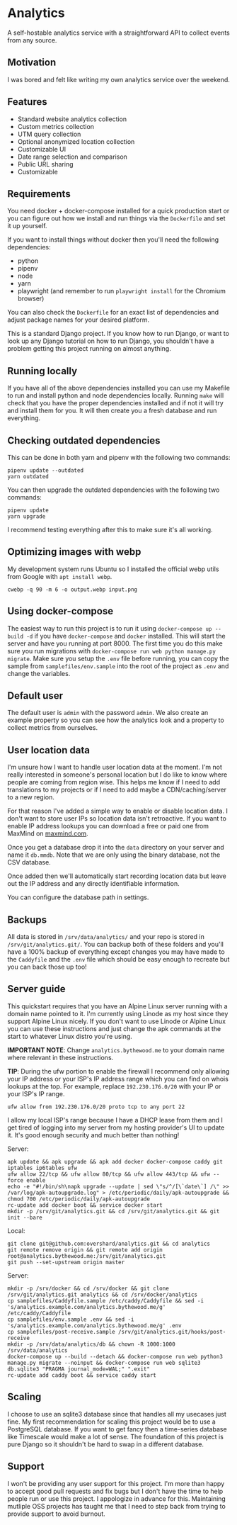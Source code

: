 # Analytics

A self-hostable analytics service with a straightforward API to collect events
from any source.


## Motivation

I was bored and felt like writing my own analytics service over the weekend.


## Features

- Standard website analytics collection
- Custom metrics collection
- UTM query collection
- Optional anonymized location collection
- Customizable UI
- Date range selection and comparison
- Public URL sharing
- Customizable


## Requirements

You need docker + docker-compose installed for a quick production start or you
can figure out how we install and run things via the `Dockerfile` and set it up
yourself.

If you want to install things without docker then you'll need the following
dependencies:

- python
- pipenv
- node
- yarn
- playwright (and remember to run `playwright install` for the Chromium browser)

You can also check the `Dockerfile` for an exact list of dependencies and adjust
package names for your desired platform.

This is a standard Django project. If you know how to run Django, or want to
look up any Django tutorial on how to run Django, you shouldn't have a problem
getting this project running on almost anything.


## Running locally

If you have all of the above dependencies installed you can use my Makefile to
run and install python and node dependencies locally. Running `make` will check
that you have the proper dependencies installed and if not it will try and
install them for you. It will then create you a fresh database and run
everything.


## Checking outdated dependencies

This can be done in both yarn and pipenv with the following two commands:

    pipenv update --outdated
    yarn outdated

You can then upgrade the outdated dependencies with the following two commands:

    pipenv update
    yarn upgrade

I recommend testing everything after this to make sure it's all working.


## Optimizing images with webp

My development system runs Ubuntu so I installed the official webp utils from
Google with `apt install webp`.

    cwebp -q 90 -m 6 -o output.webp input.png


## Using docker-compose

The easiest way to run this project is to run it using
`docker-compose up --build -d` if you have `docker-compose` and `docker`
installed. This will start the server and have you running at port 8000. The
first time you do this make sure you run migrations with
`docker-compose run web python manage.py migrate`. Make sure you setup the
`.env` file before running, you can copy the sample from
`samplefiles/env.sample` into the root of the project as `.env` and change the
variables.


## Default user

The default user is `admin` with the password `admin`. We also create an example
property so you can see how the analytics look and a property to collect metrics
from ourselves.


## User location data

I'm unsure how I want to handle user location data at the moment. I'm not really
interested in someone's personal location but I do like to know where people
are coming from region wise. This helps me know if I need to add translations
to my projects or if I need to add maybe a CDN/caching/server to a new region.

For that reason I've added a simple way to enable or disable location data. I
don't want to store user IPs so location data isn't retroactive. If you want to
enable IP address lookups you can download a free or paid one from MaxMind on
[maxmind.com](https://dev.maxmind.com/geoip/geolite2-free-geolocation-data).

Once you get a database drop it into the `data` directory on your server and
name it `db.mmdb`. Note that we are only using the binary database, not the
CSV database.

Once added then we'll automatically start recording location data but leave out
the IP address and any directly identifiable information.

You can configure the database path in settings.


## Backups

All data is stored in `/srv/data/analytics/` and your repo is stored in
`/srv/git/analytics.git/`. You can backup both of these folders and you'll have
a 100% backup of everything except changes you may have made to the `Caddyfile`
and the `.env` file which should be easy enough to recreate but you can back
those up too!


## Server guide

This quickstart requires that you have an Alpine Linux server running with a
domain name pointed to it. I'm currently using Linode as my host since they
support Alpine Linux nicely. If you don't want to use Linode or Alpine Linux
you can use these instructions and just change the apk commands at the start to
whatever Linux distro you're using.

**IMPORTANT NOTE**: Change `analytics.bythewood.me` to your domain name where
relevant in these instructions.

**TIP**: During the ufw portion to enable the firewall I recommend only allowing
your IP address or your ISP's IP address range which you can find on whois
lookups at the top. For example, replace `192.230.176.0/20` with your IP or your
ISP's IP range.

    ufw allow from 192.230.176.0/20 proto tcp to any port 22

I allow my local ISP's range because I have a DHCP lease from them and I get
tired of logging into my server from my hosting provider's UI to update it. It's
good enough security and much better than nothing!

Server:

    apk update && apk upgrade && apk add docker docker-compose caddy git iptables ip6tables ufw
    ufw allow 22/tcp && ufw allow 80/tcp && ufw allow 443/tcp && ufw --force enable
    echo -e "#!/bin/sh\napk upgrade --update | sed \"s/^/[\`date\`] /\" >> /var/log/apk-autoupgrade.log" > /etc/periodic/daily/apk-autoupgrade && chmod 700 /etc/periodic/daily/apk-autoupgrade
    rc-update add docker boot && service docker start
    mkdir -p /srv/git/analytics.git && cd /srv/git/analytics.git && git init --bare

Local:

    git clone git@github.com:overshard/analytics.git && cd analytics
    git remote remove origin && git remote add origin root@analytics.bythewood.me:/srv/git/analytics.git
    git push --set-upstream origin master

Server:

    mkdir -p /srv/docker && cd /srv/docker && git clone /srv/git/analytics.git analytics && cd /srv/docker/analytics
    cp samplefiles/Caddyfile.sample /etc/caddy/Caddyfile && sed -i 's/analytics.example.com/analytics.bythewood.me/g' /etc/caddy/Caddyfile
    cp samplefiles/env.sample .env && sed -i 's/analytics.example.com/analytics.bythewood.me/g' .env
    cp samplefiles/post-receive.sample /srv/git/analytics.git/hooks/post-receive
    mkdir -p /srv/data/analytics/db && chown -R 1000:1000 /srv/data/analytics
    docker-compose up --build --detach && docker-compose run web python3 manage.py migrate --noinput && docker-compose run web sqlite3 db.sqlite3 "PRAGMA journal_mode=WAL;" ".exit"
    rc-update add caddy boot && service caddy start


## Scaling

I choose to use an sqlite3 database since that handles all my usecases just
fine. My first recommendation for scaling this project would be to use a
PostgreSQL database. If you want to get fancy then a time-series database like
Timescale would make a lot of sense. The foundation of this project is pure
Django so it shouldn't be hard to swap in a different database.


## Support

I won't be providing any user support for this project. I'm more than happy to
accept good pull requests and fix bugs but I don't have the time to help people
run or use this project. I appologize in advance for this. Maintaining
mutliple OSS projects has taught me that I need to step back from trying to
provide support to avoid burnout.
